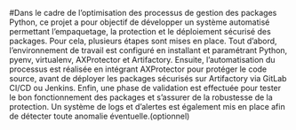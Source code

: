 #Dans le cadre de l’optimisation des processus de gestion des packages Python, ce projet a pour objectif de développer un système automatisé permettant l’empaquetage, la protection et le déploiement sécurisé des packages. Pour cela, plusieurs étapes sont mises en place. Tout d’abord, l’environnement de travail est configuré en installant et paramétrant Python, pyenv, virtualenv, AXProtector et Artifactory. Ensuite, l’automatisation du processus est réalisée en intégrant AXProtector pour protéger le code source, avant de déployer les packages sécurisés sur Artifactory via GitLab CI/CD ou Jenkins. Enfin, une phase de validation est effectuée pour tester le bon fonctionnement des packages et s’assurer de la robustesse de la protection. Un système de logs et d’alertes est également mis en place afin de détecter toute anomalie éventuelle.(optionnel)
